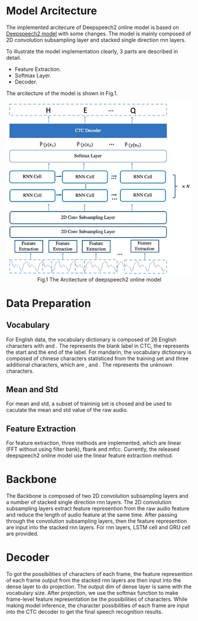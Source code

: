 # Model Arcitecture

The implemented arcitecure of Deepspeech2 online model is based on [Deepspeech2 model](https://arxiv.org/pdf/1512.02595.pdf) with some changes. 
The model is mainly composed of 2D convolution subsampling layer and stacked single direction rnn layers. 

To illustrate the model implementation clearly, 3 parts are described in detail.  
- Feature Extraction.
- Softmax Layer.
- Decoder.


The arcitecture of the model is shown in Fig.1. 

<p align="center">
<img src="../images/ds2onlineModel.png" width=800> 
<br/>Fig.1 The Arcitecture of deepspeech2 online model
</p>

# Data Preparation
## Vocabulary
For English data, the vocabulary dictionary is composed of 26 English characters with <blank> and <eos>. The <blank> represents the blank label in CTC, the <eos> represents the start and the end of the label. For mandarin, the vocabulary dictionary is composed of chinese characters statisticed from the training set and three additional characters, which are <blank>, <unk> and <eos>. The <unk> represents the unknown characters. 

## Mean and Std
For mean and std, a subset of traininig set is chosed and be used to caculate the mean and std value of the raw audio. 
 
## Feature Extraction
 For feature extraction, three methods are implemented, which are linear (FFT without using filter bank), fbank and mfcc.
 Currently, the released deepspeech2 online model use the linear feature extraction method.
 <!--
For a single utterance $x^i$ sampled from the training set $S$,
 $ S= {(x^1,y^1),(x^2,y^2),...,(x^m,y^m)}$, where $y^i$ is the label correspodding to the ${x^i}
-->
# Backbone
The Backbone is composed of two 2D convolution subsampling layers and a number of stacked single direction rnn layers. The 2D convolution subsampling layers extract feature represention from the raw audio feature and reduce the length of audio feature at the same time. After passing through the convolution subsampling layers, then the feature represention are input into the stacked rnn layers. For rnn layers, LSTM cell and GRU cell are provided.

# Decoder
To got the possibilities of characters of each frame, the feature represention of each frame output from the stacked rnn layers are then input into the dense layer to do projection. The output dim of dense layer is same with the vocabulary size. After projection, we use the softmax function to make frame-level feature representation be the possibilities of characters. While making model inference, the character possibilities of each frame are input into the CTC decoder to get the final speech recognition results.


